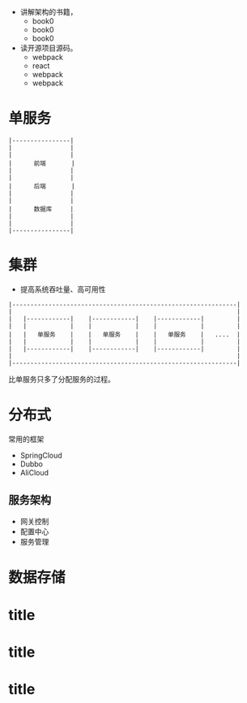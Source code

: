 - 讲解架构的书籍，
  - book0
  - book0
  - book0
- 读开源项目源码。
  - webpack
  - react
  - webpack
  - webpack

# 单服务

```
|----------------|
|                |
|                |
|      前端       |
|                |
|                |
|      后端       |
|                |
|                |
|      数据库     |
|                |
|                |
|----------------|
```

# 集群

- 提高系统吞吐量、高可用性

```
|--------------------------------------------------------------|
|                                                              |
|   |------------|    |------------|    |------------|         |
|   |            |    |            |    |            |         |
|   |   单服务    |    |   单服务    |    |   单服务    |   ....  |
|   |            |    |            |    |            |         |
|   |------------|    |------------|    |------------|         |
|                                                              |
|--------------------------------------------------------------|
```

比单服务只多了分配服务的过程。

# 分布式

常用的框架

- SpringCloud
- Dubbo
- AliCloud

## 服务架构

- 网关控制
- 配置中心
- 服务管理

#

# 数据存储

# title

# title

# title
